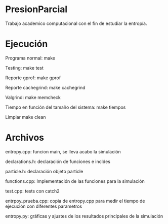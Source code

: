 # PresionParcial
Trabajo academico computacional con el fin de estudiar la entropía.

# Ejecución

Programa normal: 
  make
  
Testing:
  make test

Reporte gprof:
 make gprof

Reporte cachegrind:
  make cachegrind

Valgrind:
  make memcheck

Tiempo en función del tamaño del sistema:
  make tiempos

Limpiar
  make clean

# Archivos
entropy.cpp: 
  funcion main, se lleva acabo la simulación

declarations.h: 
  declaración de funciones e incldes

particle.h: 
  declaración objeto particle

functions.cpp: 
  Implementación de las funciones para la simulación

test.cpp: 
  tests con catch2

entrpoy_prueba.cpp: 
  copia de entropy.cpp para medir el tiempo de ejecución con diferentes parametros

entropy.py: 
  gráficas y ajustes de los resultados principales de la simulación

